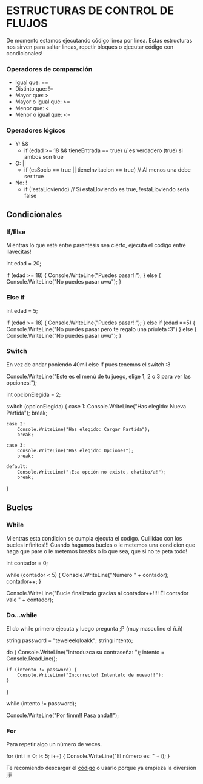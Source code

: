 # ESTRUCTURAS DE CONTROL DE FLUJOS

De momento estamos ejecutando código línea por línea. Estas estructuras nos sirven para saltar lineas, repetir bloques o ejecutar código con condicionales!

### Operadores de comparación

- Igual que: ==
- Distinto que: !=
- Mayor que: >
- Mayor o igual que: >=
- Menor que: <
- Menor o igual que: <=

### Operadores lógicos

- Y: &&
    - if (edad >= 18 && tieneEntrada == true) // es verdadero (true) si ambos son true
- O: ||
    - if (esSocio == true || tieneInvitacion == true) // Al menos una debe ser true
- No: !
    - if (!estaLloviendo) // Si estaLloviendo es true, !estaLloviendo seria false

## Condicionales

### If/Else

Mientras lo que esté entre parentesis sea cierto, ejecuta el codigo entre llavecitas!

int edad = 20;

if (edad >= 18) {
    Console.WriteLine("Puedes pasar!!");
}
else {
    Console.WriteLine("No puedes pasar uwu");
}

### Else if

int edad = 5;

if (edad >= 18) {
    Console.WriteLine("Puedes pasar!!");
}
else if (edad ==5) {
    Console.WriteLine("No puedes pasar pero te regalo una priuleta :3")
}
else {
    Console.WriteLine("No puedes pasar uwu");
}

### Switch

En vez de andar poniendo 40mil else if pues tenemos el switch :3

Console.WriteLine("Este es el menú de tu juego, elige 1, 2 o 3 para ver las opciones!");

int opcionElegida = 2;

switch (opcionElegida) {
    case 1:
        Console.WriteLine("Has elegido: Nueva Partida");
        break;
    
    case 2:
        Console.WriteLine("Has elegido: Cargar Partida");
        break;

    case 3:
        Console.WriteLine("Has elegido: Opciones");
        break;
        
    default:
        Console.WriteLine("¡Esa opción no existe, chatito/a!");
        break;
}

## Bucles

### While

Mientras esta condicion se cumpla ejecuta el codigo. Cuiiiidao con los bucles infinitos!!! Cuando hagamos bucles o le metemos una condicion que haga que pare o le metemos breaks o lo que sea, que si no te peta todo!

int contador = 0;

while (contador < 5) {
    Console.WriteLine("Número " + contador);
    contador++;
}

Console.WriteLine("Bucle finalizado gracias al contador++!!!! El contador vale " + contador);

### Do...while

El do while primero ejecuta y luego pregunta ;P (muy masculino el ñ.ñ)

string password = "teweleelqloakk";
string intento;

do {
    Console.WriteLine("Introduzca su contraseña: ");
    intento = Console.ReadLine();

    if (intento != password) {
        Console.WriteLine("Incorrecto! Intentelo de nuevo!!");
    }
}

while (intento != password);

Console.WriteLine("Por finnn!! Pasa anda!!");

### For

Para repetir algo un número de veces.

for (int i = 0; i< 5; i++) {
    Console.WriteLine("El número es: " + i);
}

Te recomiendo descargar el [código](./controlFlujos/controlFlujos/Program.cs) o usarlo porque ya empieza la diversion jiji 